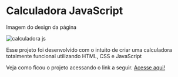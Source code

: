 <h1> Calculadora JavaScript </h1>

<div class="container">
    <p> Imagem do design da página </p>
    <img src="https://cdn.discordapp.com/attachments/1093227248162717776/1093229796525355038/image.png" alt="calculadora js">
</div>

<p>Esse projeto foi desenvolvido com o intuito de criar uma calculadora totalmente funcional utilizando HTML, CSS e JavaScript</p>

<p> Veja como ficou o projeto acessando o link a seguir. <a href="https://kaue-dev.github.io/calculadora-js/">Acesse aqui!</a></p>
